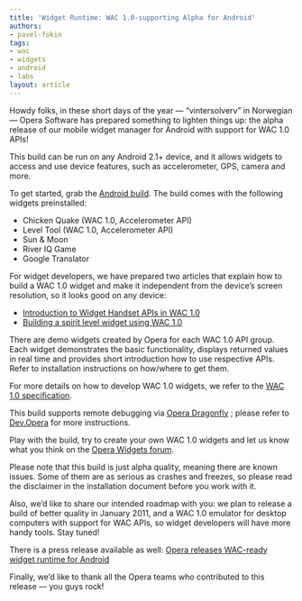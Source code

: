 ```yaml
---
title: 'Widget Runtime: WAC 1.0-supporting Alpha for Android'
authors:
- pavel-fokin
tags:
- wac
- widgets
- android
- labs
layout: article
---
```


Howdy folks, in these short days of the year — “vintersolverv” in Norwegian — Opera Software has prepared something to lighten things up: the alpha release of our mobile widget manager for Android with support for WAC 1.0 APIs!

This build can be run on any Android 2.1+ device, and it allows widgets to access and use device features, such as accelerometer, GPS, camera and more.

To get started, grab the [Android build][1]. The build comes with the following widgets preinstalled:

[1]: http://www.opera.com/download/get.pl?sub=++++&id=33389&location=270&nothanks=yes

- Chicken Quake (WAC 1.0, Accelerometer API)
- Level Tool (WAC 1.0, Accelerometer API)
- Sun & Moon
- River IQ Game
- Google Translator

For widget developers, we have prepared two articles that explain how to build a WAC 1.0 widget and make it independent from the device’s screen resolution, so it looks good on any device:

- [Introduction to Widget Handset APIs in WAC 1.0][2]
- [Building a spirit level widget using WAC 1.0][3]

[2]: http://dev.opera.com/articles/view/widget-handset-apis-wac
[3]: http://dev.opera.com/articles/view/building-a-widget-with-wac/

There are demo widgets created by Opera for each WAC 1.0 API group. Each widget demonstrates the basic functionality, displays returned values in real time and provides short introduction how to use respective APIs. Refer to installation instructions on how/where to get them.

For more details on how to develop WAC 1.0 widgets, we refer to the [WAC 1.0 specification][4].

[4]: http://www.wacapps.net/

This build supports remote debugging via [Opera Dragonfly][5] ; please refer to [Dev.Opera][6] for more instructions.

[5]: http://www.opera.com/dragonfly/
[6]: http://dev.opera.com/articles/view/remote-debugging-of-widgets-on-mobile-devices/

Play with the build, try to create your own WAC 1.0 widgets and let us know what you think on the [Opera Widgets forum][7].

[7]: http://my.opera.com/community/forums/forum.dml?id=1296

Please note that this build is just alpha quality, meaning there are known issues. Some of them are as serious as crashes and freezes, so please read the disclaimer in the installation document before you work with it.

Also, we’d like to share our intended roadmap with you: we plan to release a build of better quality in January 2011, and a WAC 1.0 emulator for desktop computers with support for WAC APIs, so widget developers will have more handy tools. Stay tuned!

There is a press release available as well: [Opera releases WAC-ready widget runtime for Android][8]

[8]: http://www.opera.com/press/releases/2010/12/22/

Finally, we’d like to thank all the Opera teams who contributed to this release — you guys rock!